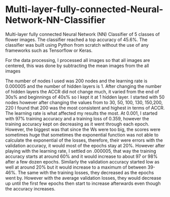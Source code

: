 # Multi-layer-fully-connected-Neural-Network-NN-Classifier
Multi-layer fully connected Neural Network (NN) Classifier of 5 classes of flower images. The classifier reached a top accuracy of 45.6%. The classifier was built using Python from scratch without the use of any frameworks such as Tensorflow or Keras.

For the data processing, I processed all images so that all images are centered, this was done by subtracting the mean images from the all images

The number of nodes I used was 200 nodes and the learning rate is 0.000005 and the number of hidden layers is 1. After changing the number of hidden layers the ACCR did not change much, it varied from the end of 30s% and beginnings of 40s% so I kept it at 1 hidden layer. I started with 50 nodes however after changing the values from to 30, 50, 100, 130, 150,200, 220 I found that 200 was the most consistent and highest in terms of ACCR. The learning rate is what affected my results the most. At 0.001, I started with 97% training accuracy and a training loss of 0.359, however the training accuracy kept on decreasing as it went through each epoch. However, the biggest was that since the Ws were too big, the scores were sometimes huge that sometimes the exponential function was not able to calculate the exponential of the losses, therefore, their were errors with the validation accuracy, it would most of the epochs stay at 20%. However after playing with the learning rate, I settled on .000005, that way the training accuracy starts at around 60% and it would increase to about 97 or 98% after a few dozen epochs. Similarly the validation accuracy started low as well at around 20% but it would increase to a maximum of between 39-46%. The same with the training losses, they decreased as the epochs went by. However with the average validation losses, they would decrease up until the first few epochs then start to increase afterwards even though the accuracy increases.

